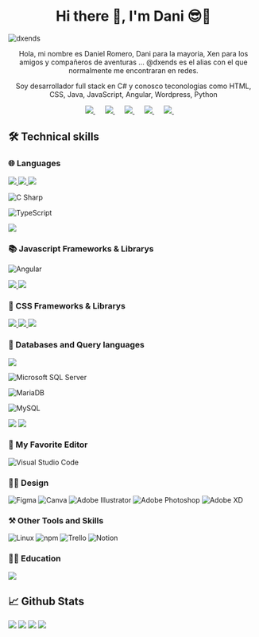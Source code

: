 <h1 align='center'>Hi there 👋, I'm Dani 😎🚀</h1>
<p align="left"> <img src="https://komarev.com/ghpvc/?username=dxends&label=Profile%20views&color=0e75b6&style=flat" alt="dxends" /> </p>


<p align='center'>
Hola, mi nombre es Daniel Romero, Dani para la mayoria, Xen para los amigos y compañeros de aventuras
... @dxends es el alias con el que normalmente me encontraran en redes.
</p>

<p align='center'>
  Soy desarrollador full stack en C#  y conosco teconologias como HTML, CSS, Java, JavaScript, Angular, Wordpress,  Python
</p>  


<p align='center'>
  <a href="https://www.tiktok.com/@dxends">
    <img src="https://img.shields.io/static/v1?style=for-the-badge&message=TikTok&color=000000&logo=TikTok&logoColor=FFFFFF&label=" />
  </a>&nbsp;&nbsp;&nbsp;&nbsp;
  
  <a href="https://www.youtube.com/dxends">
    <img src="https://img.shields.io/static/v1?style=for-the-badge&message=YouTube&color=FF0000&logo=YouTube&logoColor=FFFFFF&label=" />
  </a>&nbsp;&nbsp;&nbsp;&nbsp;
  
  <a href="https://twitter.com/dxends">
    <img src="https://img.shields.io/static/v1?style=for-the-badge&message=Twitter&color=1DA1F2&logo=Twitter&logoColor=FFFFFF&label=" />
  </a>&nbsp;&nbsp;&nbsp;&nbsp;
  
  <a href="https://www.linkedin.com/in/dxends">
    <img src="https://img.shields.io/static/v1?style=for-the-badge&message=LinkedIn&color=0A66C2&logo=LinkedIn&logoColor=FFFFFF&label=" />
  </a>&nbsp;&nbsp;&nbsp;&nbsp;
  <a href="https://www.croweloper.com">
    <img src="https://img.shields.io/badge/Web-21759B?style=for-the-badge&logo=rss&logoColor=white" />
  </a>&nbsp;&nbsp;&nbsp;&nbsp;
  
</p>

## 🛠️ Technical skills 

### 🌐 Languages
<a href="" target="_bank" name="html">
  <img src="https://img.shields.io/static/v1?style=for-the-badge&message=HTML5&color=E34F26&logo=HTML5&logoColor=FFFFFF&label=">
</a>
<a href="" target="_bank" name="css">
  <img src="https://img.shields.io/static/v1?style=for-the-badge&message=CSS3&color=1572B6&logo=CSS3&logoColor=FFFFFF&label=">
</a>
<a href="" target="_bank" name="javascript">
  <img src="https://img.shields.io/static/v1?style=for-the-badge&message=JavaScript&color=222222&logo=JavaScript&logoColor=F7DF1E&label=">
</a>

![C Sharp](https://img.shields.io/static/v1?style=for-the-badge&message=C+Sharp&color=239120&logo=C+Sharp&logoColor=FFFFFF&label=)

![TypeScript](https://img.shields.io/static/v1?style=for-the-badge&message=TypeScript&color=3178C6&logo=TypeScript&logoColor=FFFFFF&label=)

<a href="" target="_bank" name="c++">
  <img src="https://img.shields.io/static/v1?style=for-the-badge&message=.NET&color=512BD4&logo=.NET&logoColor=FFFFFF&label=">
</a>


### 📚 Javascript Frameworks & Librarys

![Angular](https://img.shields.io/static/v1?style=for-the-badge&message=Angular&color=DD0031&logo=Angular&logoColor=FFFFFF&label=)

<a href="" target="_bank" name="node">
  <img src="https://img.shields.io/static/v1?style=for-the-badge&message=Node.js&color=339933&logo=Node.js&logoColor=FFFFFF&label=">
</a>
<a href="" target="_bank" name="express">
  <img src="https://img.shields.io/static/v1?style=for-the-badge&message=Express&color=000000&logo=Express&logoColor=FFFFFF&label=">
</a>


### 💅 CSS Frameworks & Librarys
<a href="" target="_bank" name="tailwind">
  <img src="https://img.shields.io/static/v1?style=for-the-badge&message=Tailwind+CSS&color=222222&logo=Tailwind+CSS&logoColor=06B6D4&label=">
</a>
<a href="" target="_bank" name="bootstrap">
  <img src="https://img.shields.io/static/v1?style=for-the-badge&message=Bootstrap&color=7952B3&logo=Bootstrap&logoColor=FFFFFF&label=">
</a>
<a href="" target="_bank" name="saas">
  <img src="https://img.shields.io/static/v1?style=for-the-badge&message=Sass&color=CC6699&logo=Sass&logoColor=FFFFFF&label=">
</a>

### 💾 Databases and Query languages

<a target="_bank" name="PostgreSQL">
  <img src="https://img.shields.io/static/v1?style=for-the-badge&message=PostgreSQL&color=4169E1&logo=PostgreSQL&logoColor=FFFFFF&label=">
</a>

![Microsoft SQL Server](https://img.shields.io/static/v1?style=for-the-badge&message=Microsoft+SQL+Server&color=CC2927&logo=Microsoft+SQL+Server&logoColor=FFFFFF&label=)

![MariaDB](https://img.shields.io/static/v1?style=for-the-badge&message=MariaDB&color=003545&logo=MariaDB&logoColor=FFFFFF&label=)

![MySQL](https://img.shields.io/static/v1?style=for-the-badge&message=MySQL&color=4479A1&logo=MySQL&logoColor=FFFFFF&label=)

<a>
  <img src="https://img.shields.io/static/v1?style=for-the-badge&message=MongoDB&color=47A248&logo=MongoDB&logoColor=FFFFFF&label=">
</a>

<a>
  <img src="https://img.shields.io/static/v1?style=for-the-badge&message=Firebase&color=222222&logo=Firebase&logoColor=FFCA28&label=">
</a>


### 📝 My Favorite Editor
![Visual Studio Code](https://img.shields.io/static/v1?style=for-the-badge&message=Visual+Studio+Code&color=007ACC&logo=Visual+Studio+Code&logoColor=FFFFFF&label=)


### 👨‍🎨 Design 
![Figma](https://img.shields.io/static/v1?style=for-the-badge&message=Figma&color=F24E1E&logo=Figma&logoColor=FFFFFF&label=)
![Canva](https://img.shields.io/static/v1?style=for-the-badge&message=Canva&color=222222&logo=Canva&logoColor=00C4CC&label=)
![Adobe Illustrator](https://img.shields.io/static/v1?style=for-the-badge&message=Adobe+Illustrator&color=222222&logo=Adobe+Illustrator&logoColor=FF9A00&label=)
![Adobe Photoshop](https://img.shields.io/static/v1?style=for-the-badge&message=Adobe+Photoshop&color=31A8FF&logo=Adobe+Photoshop&logoColor=FFFFFF&label=)
![Adobe XD](https://img.shields.io/static/v1?style=for-the-badge&message=Adobe+XD&color=FF61F6&logo=Adobe+XD&logoColor=FFFFFF&label=)


### ⚒️ Other Tools and Skills
![Linux](https://img.shields.io/static/v1?style=for-the-badge&message=Linux&color=222222&logo=Linux&logoColor=FCC624&label=)
![npm](https://img.shields.io/static/v1?style=for-the-badge&message=npm&color=CB3837&logo=npm&logoColor=FFFFFF&label=)
![Trello](https://img.shields.io/static/v1?style=for-the-badge&message=Trello&color=0052CC&logo=Trello&logoColor=FFFFFF&label=)
![Notion](https://img.shields.io/static/v1?style=for-the-badge&message=Notion&color=000000&logo=Notion&logoColor=FFFFFF&label=)


### 👨‍🏫 Education
<a href="https://platzi.com/p/dxends/" target="_blank" name="Platzi">
  <img src="https://img.shields.io/static/v1?style=for-the-badge&message=Platzi&color=222222&logo=Platzi&logoColor=98CA3F&label=">
</a>

## 📈 Github Stats
![](https://raw.githubusercontent.com/dxends/github-stats/master/generated/overview.svg#gh-dark-mode-only)
![](https://raw.githubusercontent.com/dxends/github-stats/master/generated/overview.svg#gh-light-mode-only)
![](https://raw.githubusercontent.com/dxends/github-stats/master/generated/languages.svg#gh-dark-mode-only)
![](https://raw.githubusercontent.com/dxends/github-stats/master/generated/languages.svg#gh-light-mode-only)

  
<!--

[![LinkedIn](https://img.shields.io/badge/LinkedIn-0e76a8?style=for-the-badge&logo=linkedin)](https://linkedin.com/in/dxends)
[![GitHub](https://img.shields.io/badge/GitHub-000000?style=for-the-badge&logo=github)](https://github.com/dxends)
[![Web](https://img.shields.io/badge/Web-21759B?style=for-the-badge&logo=rss&logoColor=white)](https://www.croweloper.com)
[![Web](https://img.shields.io/badge/Web-21759B?style=for-the-badge&logo=rss&logoColor=white)](https://www.dxends.com)


Here are some ideas to get you started:

- 🔭 I’m currently working on ...
- 🌱 I’m currently learning ...
- 👯 I’m looking to collaborate on ...
- 🤔 I’m looking for help with ...
- 💬 Ask me about ...
- 📫 How to reach me: ...
- 😄 Pronouns: ...
- ⚡ Fun fact: ...
-->
